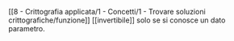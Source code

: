 [[8 - Crittografia applicata/1 - Concetti/1 - Trovare soluzioni crittografiche/funzione]] [[invertibile]] solo se si conosce un dato parametro.